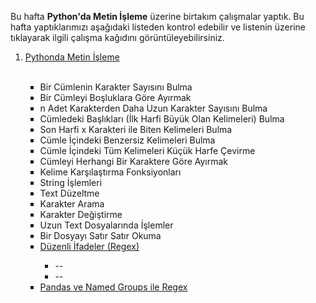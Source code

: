 <p>Bu hafta <b>Python'da Metin İşleme</b> üzerine birtakım çalışmalar yaptık. Bu hafta yaptıklarımızı aşağıdaki listeden kontrol edebilir ve listenin üzerine tıklayarak ilgili çalışma kağıdını görüntüleyebilirsiniz.</p>



<ol type="1">
<li><a href="https://github.com/melikeoguz/Metin-Madenciligi-Calisma-Kagitlari/blob/master/pages/Python'da%20Metin%20İşleme.ipynb">Pythonda Metin İşleme</a></li> </br>
                <ul type="square">
                  <li>Bir Cümlenin Karakter Sayısını Bulma</li>
                  <li>Bir Cümleyi Boşluklara Göre Ayırmak</li>
                  <li>n Adet Karakterden Daha Uzun Karakter Sayısını Bulma</li>
                  <li>Cümledeki Başlıkları (İlk Harfi Büyük Olan Kelimeleri) Bulma</li>
                  <li>Son Harfi x Karakteri ile Biten Kelimeleri Bulma</li>
                  <li>Cümle İçindeki Benzersiz Kelimeleri Bulma</li>
                  <li>Cümle İçindeki Tüm Kelimeleri Küçük Harfe Çevirme</li>
                  <li>Cümleyi Herhangi Bir Karaktere Göre Ayırmak</li>
                  <li>Kelime Karşılaştırma Fonksiyonları</li>
                  <li>String İşlemleri</li>
                  <li>Text Düzeltme</li>
                  <li>Karakter Arama</li>
                  <li>Karakter Değiştirme</li>
                  <li>Uzun Text Dosyalarında İşlemler</li>
                  <li>Bir Dosyayı Satır Satır Okuma</li>
                  
<li><a href="">Düzenli İfadeler (Regex)</a></li> 
                <ul type="square">
                <li>--</li>
                <li>--</li>
                </ul>
<li><a href="">Pandas ve Named Groups ile Regex</a></li>   
<ol>
